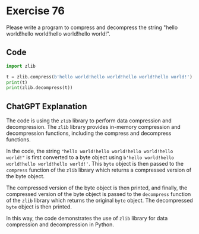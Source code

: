 # Exercise 76
Please write a program to compress and decompress the string "hello world!hello world!hello world!hello world!".

## Code
```python
import zlib

t = zlib.compress(b'hello world!hello world!hello world!hello world!')
print(t)
print(zlib.decompress(t))
```

## ChatGPT Explanation
The code is using the `zlib` library to perform data compression and decompression. The `zlib` library provides in-memory compression and decompression functions, including the compress and decompress functions.

In the code, the string `"hello world!hello world!hello world!hello world!"` is first converted to a byte object using `b'hello world!hello world!hello world!hello world!'`. This `byte` object is then passed to the `compress` function of the `zlib` library which returns a compressed version of the byte object.

The compressed version of the byte object is then printed, and finally, the compressed version of the byte object is passed to the `decompress` function of the `zlib` library which returns the original `byte` object. The decompressed `byte` object is then printed.

In this way, the code demonstrates the use of `zlib` library for data compression and decompression in Python.